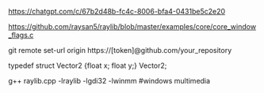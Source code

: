 https://chatgpt.com/c/67b2d48b-fc4c-8006-bfa4-0431be5c2e20  
  
https://github.com/raysan5/raylib/blob/master/examples/core/core_window_flags.c  
  
git remote set-url origin https://[token]@github.com/your_repository  
  
typedef struct Vector2 {float x; float y;} Vector2;  
   
g++ raylib.cpp -lraylib -lgdi32 -lwinmm #windows multimedia
